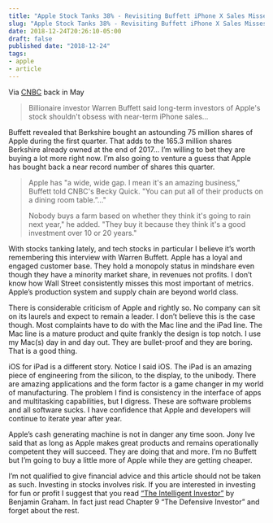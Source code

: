 ```yaml
---
title: "Apple Stock Tanks 38% - Revisiting Buffett iPhone X Sales Misses the Point"
slug: "Apple Stock Tanks 38% - Revisiting Buffett iPhone X Sales Misses the Point"
date: 2018-12-24T20:26:10-05:00
draft: false
published date: "2018-12-24"
tags:
- apple
- article
---
```


Via [CNBC][1] back in May

>Billionaire investor Warren Buffett said long-term investors of Apple's stock shouldn't obsess with near-term iPhone sales...

Buffett revealed that Berkshire bought an astounding 75 million shares of Apple during the first quarter. That adds to the 165.3 million shares Berkshire already owned at the end of 2017... I’m willing to bet they are buying a lot more right now. I’m also going to venture a guess that Apple has bought back a near record number of shares this quarter.

>Apple has "a wide, wide gap. I mean it's an amazing business," Buffett told CNBC's Becky Quick. "You can put all of their products on a dining room table.”..."
>
>Nobody buys a farm based on whether they think it's going to rain next year," he added. "They buy it because they think it's a good investment over 10 or 20 years."

With stocks tanking lately, and tech stocks in particular I believe it’s worth remembering this interview with Warren Buffett. Apple has a loyal and engaged customer base. They hold a monopoly status in mindshare even though they have a minority market share, in revenues not profits. I don’t know how Wall Street consistently misses this most important of metrics. Apple’s production system and supply chain are beyond world class.

There is considerable criticism of Apple and rightly so. No company can sit on its laurels and expect to remain a leader. I don’t believe this is the case though. Most complaints have to do with the Mac line and the iPad line. The Mac line is a mature product and quite frankly the design is top notch. I use my Mac(s) day in and day out. They are bullet-proof and they are boring. That is a good thing.

iOS for iPad is a different story. Notice I said iOS. The iPad is an amazing piece of engineering from the silicon, to the display, to the unibody. There are amazing applications and the form factor is a game changer in my world of manufacturing. The problem I find is consistency in the interface of apps and multitasking capabilities, but I digress. These are software problems and all software sucks. I have confidence that Apple and developers will continue to iterate year after year.

Apple’s cash generating machine is not in danger any time soon. Jony Ive said that as long as Apple makes great products and remains operationally competent they will succeed. They are doing that and more. I’m no Buffett but I’m going to buy a little more of Apple while they are getting cheaper.

I’m not qualified to give financial advice and this article should not be taken as such. Investing in stocks involves risk. If you are interested in investing for fun or profit I suggest that you read [“The Intelligent Investor”][2] by Benjamin Graham. In fact just read Chapter 9 “The Defensive Investor” and forget about the rest.

[1]: https://www.cnbc.com/2018/05/04/warren-buffett-obsessing-over-iphone-x-sales-in-the-near-term-totally-misses-the-point-on-apples-stock.html
[2]: https://bookshop.org/a/11073/9780060555665
